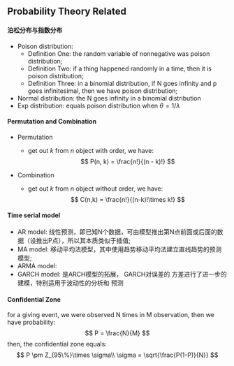 ## Probability Theory Related

#### 泊松分布与指数分布

- Poison distribution:  
  - Definition One: the random variable of nonnegative was poison distribution;
  - Definition Two: if a thing happened randomly in a time, then it is poison distribution;
  - Definition Three: in a binomial distribution, if N goes infinity and p goes infinitesimal, then we have poison distribution;
- Normal distribution: the N goes infinity in a binomial distribution
- Exp distribution: equals poison distribution when $\theta =  1/\lambda$ 

#### Permutation and Combination

- Permutation

  - get out $k$ from $n$ object with order, we have:
    $$
    P(n, k) = \frac{n!}{(n - k)!}
    $$

- Combination

  - get out $k$ from $n$ object without order, we have: 
    $$
    C(n,k) = \frac{n!}{(n-k)!\times k!}
    $$

#### Time serial model

- AR model: 线性预测，即已知N个数据，可由模型推出第N点前面或后面的数据（设推出P点），所以其本质类似于插值;
- MA model: 移动平均法模型，其中使用趋势移动平均法建立直线趋势的预测模型;
- ARMA model:
- GARCH model: 是ARCH模型的拓展， GARCH对误差的 方差进行了进一步的建模，特别适用于波动性的分析和 预测

#### Confidential Zone

for a giving event, we were observed N times in M observation, then we have probability:
$$
P = \frac{N}{M}
$$
then, the confidential zone equals:
$$
P \pm Z_{95\%}\times \sigma\\
\sigma = \sqrt{\frac{P(1-P)}{N}}
$$

